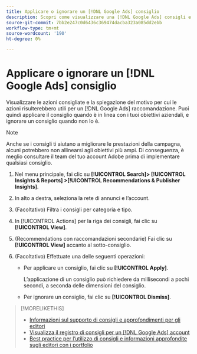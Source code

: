 ```yaml
---
title: Applicare o ignorare un [!DNL Google Ads] consiglio
description: Scopri come visualizzare una [!DNL Google Ads] consigli e come applicarlo o ignorarlo.
source-git-commit: 7bb2e247c0d6436c369474dacba323a085dd2ebb
workflow-type: tm+mt
source-wordcount: '190'
ht-degree: 0%

---
```


# Applicare o ignorare un [!DNL Google Ads] consiglio

Visualizzare le azioni consigliate e la spiegazione del motivo per cui le azioni risulterebbero utili per un [!DNL Google Ads] raccomandazione. Puoi quindi applicare il consiglio quando è in linea con i tuoi obiettivi aziendali, e ignorare un consiglio quando non lo è.

>[!NOTE]
>
>Anche se i consigli ti aiutano a migliorare le prestazioni della campagna, alcuni potrebbero non allinearsi agli obiettivi più ampi. Di conseguenza, è meglio consultare il team del tuo account Adobe prima di implementare qualsiasi consiglio.

1. Nel menu principale, fai clic su **[!UICONTROL Search]> [!UICONTROL Insights & Reports] >[!UICONTROL Recommendations & Publisher Insights]**.

1. In alto a destra, seleziona la rete di annunci e l’account.

1. (Facoltativo) Filtra i consigli per categoria e tipo.

1. In [!UICONTROL Actions] per la riga dei consigli, fai clic su **[!UICONTROL View]**.

1. (Recommendations con raccomandazioni secondarie) Fai clic su **[!UICONTROL View]** accanto al sotto-consiglio.

1. (Facoltativo) Effettuate una delle seguenti operazioni:

   * Per applicare un consiglio, fai clic su **[!UICONTROL Apply]**.

      L’applicazione di un consiglio può richiedere da millisecondi a pochi secondi, a seconda delle dimensioni del consiglio.

   * Per ignorare un consiglio, fai clic su **[!UICONTROL Dismiss]**.

>[!MORELIKETHIS]
>
>* [Informazioni sul supporto di consigli e approfondimenti per gli editori](recommendation-support.md)
>* [Visualizza il registro di consigli per un [!DNL Google Ads] account](google-recommendation-view-log.md)
>* [Best practice per l’utilizzo di consigli e informazioni approfondite sugli editori con i portfolio](recommendation-best-practices.md)

